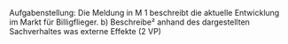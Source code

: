 Aufgabenstellung:
Die Meldung in M 1 beschreibt die aktuelle Entwicklung im Markt für Billigflieger.
b) Beschreibe² anhand des dargestellten Sachverhaltes was externe Effekte (2 VP)

